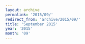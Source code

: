 ```yaml
---
layout: archive
permalink: '2015/09/'
redirect_from: 'archive/2015/09/'
title: 'September 2015'
year: '2015'
month: '09'
---
```

